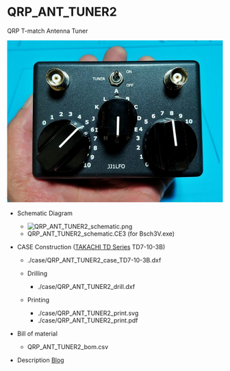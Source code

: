 # QRP_ANT_TUNER2
QRP T-match Antenna Tuner

![QRP ANT TUNER2](https://raw.githubusercontent.com/JJ1LFO/QRP_ANT_TUNER2/main/Photos/QRP_ANT_TUNER2.jpg)

* Schematic Diagram
  * ![QRP_ANT_TUNER2_schematic.png](https://blog-imgs-150.fc2.com/j/j/1/jj1lfo/QRP_ANT_TUNER2_schematic.png)
  * QRP_ANT_TUNER2_schematic.CE3 (for Bsch3V.exe)  

* CASE Construction ([TAKACHI TD Series](https://www.takachi-enclosure.com/products/TD) TD7-10-3B)
  * ./case/QRP_ANT_TUNER2_case_TD7-10-3B.dxf
  
  * Drilling
    * ./case/QRP_ANT_TUNER2_drill.dxf
  * Printing
    * ./case/QRP_ANT_TUNER2_print.svg
    * ./case/QRP_ANT_TUNER2_print.pdf

* Bill of material
  * QRP_ANT_TUNER2_bom.csv
  
* Description [Blog](https://jj1lfo.fc2.net/blog-entry-17.html)
